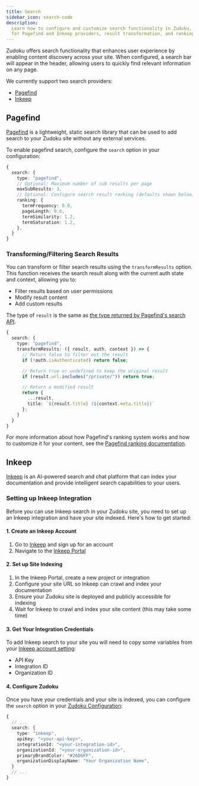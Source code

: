 ```yaml
---
title: Search
sidebar_icon: search-code
description:
  Learn how to configure and customize search functionality in Zudoku, including setup instructions
  for Pagefind and Inkeep providers, result transformation, and ranking options.
---
```


Zudoku offers search functionality that enhances user experience by enabling content discovery
across your site. When configured, a search bar will appear in the header, allowing users to quickly
find relevant information on any page.

We currently support two search providers:

- [Pagefind](https://pagefind.app/)
- [Inkeep](https://inkeep.com/)

## Pagefind

[Pagefind](https://pagefind.app/) is a lightweight, static search library that can be used to add
search to your Zudoku site without any external services.

To enable pagefind search, configure the `search` option in your configuration:

```typescript
{
  search: {
    type: "pagefind",
    // Optional: Maximum number of sub results per page
    maxSubResults: 3,
    // Optional: Configure search result ranking (defaults shown below)
    ranking: {
      termFrequency: 0.8,
      pageLength: 0.6,
      termSimilarity: 1.2,
      termSaturation: 1.2,
    },
  }
}
```

### Transforming/Filtering Search Results

You can transform or filter search results using the `transformResults` option. This function
receives the search result along with the current auth state and context, allowing you to:

- Filter results based on user permissions
- Modify result content
- Add custom results

The type of `result` is the same as
[the type returned by Pagefind's search API](https://github.com/CloudCannon/pagefind/blob/03552d041d9533b09563f6c50466b25d394ece64/pagefind_web_js/types/index.d.ts#L123-L160).

```typescript
{
  search: {
    type: "pagefind",
    transformResults: ({ result, auth, context }) => {
      // Return false to filter out the result
      if (!auth.isAuthenticated) return false;

      // Return true or undefined to keep the original result
      if (result.url.includes("/private/")) return true;

      // Return a modified result
      return {
        ...result,
        title: `${result.title} (${context.meta.title})`
      };
    }
  }
}
```

For more information about how Pagefind's ranking system works and how to customize it for your
content, see the [Pagefind ranking documentation](https://pagefind.app/docs/ranking/).

## Inkeep

[Inkeep](https://inkeep.com/) is an AI-powered search and chat platform that can index your
documentation and provide intelligent search capabilities to your users.

### Setting up Inkeep Integration

Before you can use Inkeep search in your Zudoku site, you need to set up an Inkeep integration and
have your site indexed. Here's how to get started:

#### 1. Create an Inkeep Account

1. Go to [Inkeep](https://inkeep.com/) and sign up for an account
2. Navigate to the [Inkeep Portal](https://portal.inkeep.com/)

#### 2. Set up Site Indexing

1. In the Inkeep Portal, create a new project or integration
2. Configure your site URL so Inkeep can crawl and index your documentation
3. Ensure your Zudoku site is deployed and publicly accessible for indexing
4. Wait for Inkeep to crawl and index your site content (this may take some time)

#### 3. Get Your Integration Credentials

To add Inkeep search to your site you will need to copy some variables from your
[Inkeep account setting](https://portal.inkeep.com/):

- API Key
- Integration ID
- Organization ID

#### 4. Configure Zudoku

Once you have your credentials and your site is indexed, you can configure the `search` option in
your [Zudoku Configuration](./overview.md):

```typescript
{
  // ...
  search: {
    type: "inkeep",
    apiKey: "<your-api-key>",
    integrationId: "<your-integration-id>",
    organizationId: "<your-organization-id>",
    primaryBrandColor: "#26D6FF",
    organizationDisplayName: "Your Organization Name",
  }
  // ...
}
```
